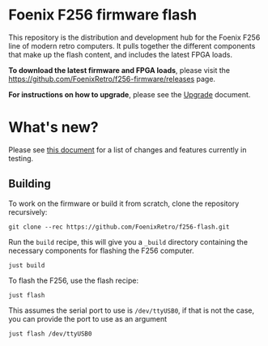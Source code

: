 # Foenix F256 firmware flash
This repository is the distribution and development hub for the Foenix F256 line of modern retro computers. It pulls together the different components that make up the flash content, and includes the latest FPGA loads.

**To download the latest firmware and FPGA loads**, please visit the https://github.com/FoenixRetro/f256-firmware/releases page.

**For instructions on how to upgrade**, please see the [Upgrade](HowToUpgrade.md) document.

# What's new?
Please see [this document](Changes.md) for a list of changes and features currently in testing.

## Building
To work on the firmware or build it from scratch, clone the repository recursively:

```
git clone --rec https://github.com/FoenixRetro/f256-flash.git
```

Run the `build` recipe, this will give you a `_build` directory containing the necessary components for flashing the F256 computer.

```
just build
```

To flash the F256, use the flash recipe:

```
just flash
```

This assumes the serial port to use is `/dev/ttyUSB0`, if that is not the case, you can provide the port to use as an argument

```
just flash /dev/ttyUSB0
```

